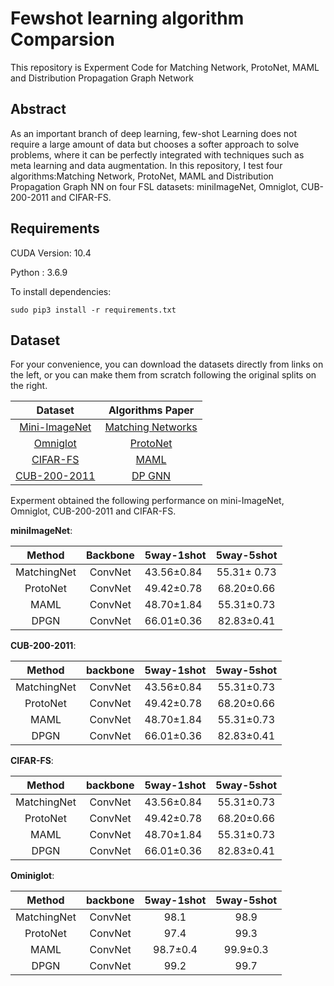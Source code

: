 # Fewshot learning algorithm Comparsion

This repository is Experment Code for Matching Network, ProtoNet, MAML and Distribution Propagation Graph Network

## Abstract
As an important branch of deep learning, few-shot Learning does not require a large amount of data but chooses a softer approach to solve problems, where it can be perfectly integrated with techniques such as meta learning and data augmentation. In this repository, I test four algorithms:Matching Network, ProtoNet, MAML and Distribution Propagation Graph NN on four FSL datasets: miniImageNet, Omniglot, CUB-200-2011 and CIFAR-FS.

## Requirements

CUDA Version: 10.4

Python : 3.6.9

To install dependencies:

```setup
sudo pip3 install -r requirements.txt
```
## Dataset
For your convenience, you can download the datasets directly from links on the left, or you can make them from scratch following the original splits on the right. 

|    Dataset    | Algorithms Paper |
| :-----------: |:----------------:|
|  [Mini-ImageNet](https://drive.google.com/open?id=15WuREBvhEbSWo4fTr1r-vMY0C_6QWv4w)  |  [Matching Networks](https://arxiv.org/pdf/1606.04080.pdf)  | 
|    [Omniglot](https://drive.google.com/file/d/1nVGCTd9ttULRXFezh4xILQ9lUkg0WZCG)   |   [ProtoNet](https://arxiv.org/abs/1703.05175)   |
|  [CIFAR-FS](https://drive.google.com/file/d/1GjGMI0q3bgcpcB_CjI40fX54WgLPuTpS)  |   [MAML](https://arxiv.org/abs/1703.03400)   |
|      [CUB-200-2011](https://github.com/wyharveychen/CloserLookFewShot/tree/master/filelists/CUB)     |   [DP GNN](https://arxiv.org/abs/2003.14247)   |



Experment obtained the following performance on mini-ImageNet, Omniglot, CUB-200-2011 and CIFAR-FS.

**miniImageNet**:

|     Method    |   Backbone   |   5way-1shot   |   5way-5shot   |
| :-----------: |:------------:|----------------|:--------------:|
|  MatchingNet  |    ConvNet   |   43.56±0.84   |   55.31± 0.73  |
|    ProtoNet   |    ConvNet   |   49.42±0.78   |   68.20±0.66   |
|      MAML     |    ConvNet   |   48.70±1.84   |   55.31±0.73   |
|      DPGN     |    ConvNet   | 66.01±0.36 | 82.83±0.41 |



**CUB-200-2011**:

|     Method    |   backbone   |   5way-1shot   |   5way-5shot   |
| :-----------: |:------------:|----------------|:--------------:|
|  MatchingNet	|    ConvNet   |   43.56±0.84 	|   55.31±0.73 |
|    ProtoNet 	|    ConvNet   |   49.42±0.78 	|   68.20±0.66 |
|      MAML   	|    ConvNet   |   48.70±1.84 	|   55.31±0.73 |
|      DPGN   	|    ConvNet   |   66.01±0.36 	|   82.83±0.41 |


**CIFAR-FS**:

|    Method   |   backbone   | 5way-1shot     |   5way-5shot   |
|:-----------:|:------------:|----------------|:--------------:|
|  MatchingNet|    ConvNet   |   43.56±0.84 |   55.31±0.73 |
|    ProtoNet |    ConvNet   |   49.42±0.78 |   68.20±0.66 |
|      MAML   |    ConvNet   |   48.70±1.84 |   55.31±0.73 |
|      DPGN   |    ConvNet   |   66.01±0.36 |   82.83±0.41 |


**Ominiglot**:

|    Method   |   backbone   |  5way-1shot  |  5way-5shot  |
|:-----------:|:------------:|:------------:|:------------:|
|  MatchingNet|    ConvNet   |   98.1		 |   98.9 |
|    ProtoNet |    ConvNet   |   97.4 |   99.3 |
|      MAML   |    ConvNet   |   98.7±0.4 |   99.9±0.3 |
|      DPGN   |    ConvNet   |   99.2 |   99.7 |


